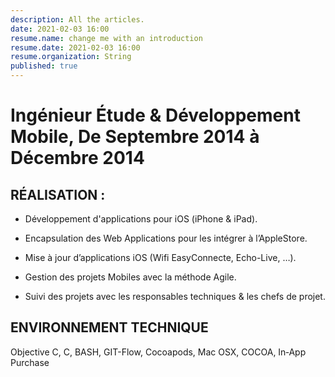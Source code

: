 ```yaml
---
description: All the articles.
date: 2021-02-03 16:00
resume.name: change me with an introduction
resume.date: 2021-02-03 16:00
resume.organization: String
published: true
---
```


#  Ingénieur Étude & Développement Mobile, De Septembre 2014 à Décembre 2014

## RÉALISATION :

* Développement d'applications pour iOS (iPhone & iPad).

* Encapsulation des Web Applications pour les intégrer à l’AppleStore.

* Mise à jour d’applications iOS (Wifi EasyConnecte, Echo-Live, …).

* Gestion des projets Mobiles avec la méthode Agile.

* Suivi des projets avec les responsables techniques & les chefs de projet.

## ENVIRONNEMENT TECHNIQUE

Objective C, C, BASH, GIT-Flow, Cocoapods, Mac OSX, COCOA, In‑App Purchase
